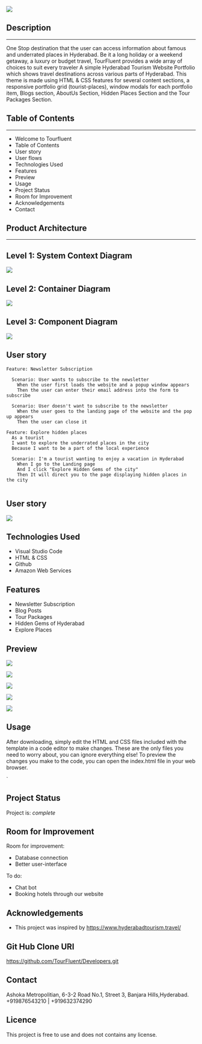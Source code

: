![](https://i.imgur.com/gSnI3Gg.png)


## Description
---
One Stop destination that the user can access information about famous and underrated places in Hyderabad. Be it a long holiday or a     weekend getaway, a luxury or budget travel, TourFluent provides a wide array of choices to suit every traveler
A simple Hyderabad Tourism Website Portfolio which shows travel destinations across various parts of Hyderabad. This theme is made using HTML & CSS features for several content sections, a responsive portfolio grid (tourist-places), window modals for each portfolio item, Blogs section, AboutUs Section, Hidden Places Section and the Tour Packages Section.


## Table of Contents
---

- Welcome to Tourfluent
- Table of Contents
- User story
- User flows
- Technologies Used
- Features
- Preview
- Usage
- Project Status
- Room for Improvement
- Acknowledgements
- Contact

## Product Architecture
---
Level 1: System Context Diagram
---

![](https://i.imgur.com/FNbw3PZ.png)


Level 2: Container Diagram
---

![](https://i.imgur.com/63peVMB.png)

Level 3: Component Diagram
---

![](https://i.imgur.com/43jnwvP.png)



User story
---

```gherkin=
Feature: Newsletter Subscription

  Scenario: User wants to subscribe to the newsletter
    When the user first loads the website and a popup window appears
    Then the user can enter their email address into the form to subscribe
    
  Scenario: User doesn't want to subscribe to the newsletter
    When the user goes to the landing page of the website and the pop up appears
    Then the user can close it
```



```gherkin=
Feature: Explore hidden places
  As a tourist
  I want to explore the underrated places in the city
  Because I want to be a part of the local experience

  Scenario: I'm a tourist wanting to enjoy a vacation in Hyderabad
    When I go to the Landing page
    And I click "Explore Hidden Gems of the city"
    Then It will direct you to the page displaying hidden places in the city
    
```




User story
---
![](https://i.imgur.com/9l25PbV.png)





## Technologies Used
- Visual Studio Code
- HTML & CSS
- Github
- Amazon Web Services



## Features
- Newsletter Subscription
- Blog Posts
- Tour Packages
- Hidden Gems of Hyderabad 
- Explore Places



## Preview
![](https://i.imgur.com/2CpZ5sB.png)

![](https://i.imgur.com/SaRxC5O.png)

![](https://i.imgur.com/bHRyEUl.png)

![](https://i.imgur.com/sUHkqbR.png)

![](https://i.imgur.com/pjpVPFC.png)



## Usage
After downloading, simply edit the HTML and CSS files included with the template in a code editor to make changes. These are the only files you need to worry about, you can ignore everything else! To preview the changes you make to the code, you can open the index.html file in your web browser.

`


## Project Status
Project is: _complete_ 


## Room for Improvement

Room for improvement:
- Database connection
- Better user-interface 

To do:
- Chat bot 
- Booking hotels through our website





## Acknowledgements
- This project was inspired by https://www.hyderabadtourism.travel/

## Git Hub Clone URl
https://github.com/TourFluent/Developers.git



## Contact
Ashoka Metropolitian, 6-3-2 Road No.1, Street 3, Banjara Hills,Hyderabad.
+919876543210 | +919632374290

## Licence
This project is free to use and does not contains any license.

              
